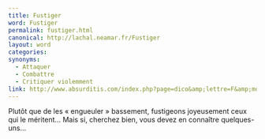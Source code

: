 ```yaml
---
title: Fustiger
word: Fustiger
permalink: fustiger.html
canonical: http://lachal.neamar.fr/Fustiger
layout: word
categories:
synonyms:
  - Attaquer
  - Combattre
  - Critiquer violemment
link: http://www.absurditis.com/index.php?page=dico&amp;lettre=F&amp;mot=Fustiger
---
```


Plutôt que de les « engueuler » bassement,  fustigeons  joyeusement ceux qui le méritent… Mais si, cherchez bien, vous devez en connaître quelques-uns…

